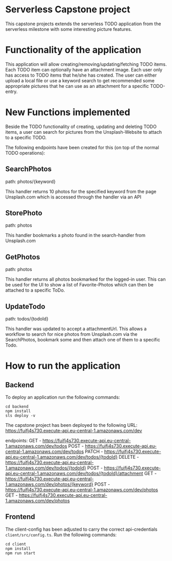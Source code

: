 # Serverless Capstone project

This capstone projects extends the serverless TODO application from the serverless milestone with some interesting picture features. 

# Functionality of the application

This application will allow creating/removing/updating/fetching TODO items. Each TODO item can optionally have an attachment image. Each user only has access to TODO items that he/she has created.
The user can either upload a local file or use a keyword search to get recommended some appropriate pictures that he can use as an attachment for a specific TODO-entry.


# New Functions implemented

Beside the TODO functionality of creating, updating and deleting TODO items, a user can search for pictures from the Unsplash-Website to attach to a specific TODO. 

The following endpoints have been created for this (on top of the normal TODO operations):

## SearchPhotos
path: photos/{keyword}

This handler returns 10 photos for the specified keyword from the page Unsplash.com which is accessed through the handler via an API


## StorePhoto
path: photos

This handler bookmarks a photo found in the search-handler from Unsplash.com 

## GetPhotos

path: photos

This handler returns all photos bookmarked for the logged-in user. This can be used for the UI to show a list of Favorite-Photos which can then be attached to a specific ToDo.


## UpdateTodo
path: todos/{todoId}

This handler was updated to accept a attachmentUrl. This allows a workflow to search for nice photos from Unsplash.com via the SearchPhotos, bookmark some and then attach one of them to a specific Todo.


# How to run the application

## Backend

To deploy an application run the following commands:

```
cd backend
npm install
sls deploy -v
```
The capstone project has been deployed to the following URL: 
https://fuifj4s730.execute-api.eu-central-1.amazonaws.com/dev

endpoints:
  GET - https://fuifj4s730.execute-api.eu-central-1.amazonaws.com/dev/todos
  POST - https://fuifj4s730.execute-api.eu-central-1.amazonaws.com/dev/todos
  PATCH - https://fuifj4s730.execute-api.eu-central-1.amazonaws.com/dev/todos/{todoId}
  DELETE - https://fuifj4s730.execute-api.eu-central-1.amazonaws.com/dev/todos/{todoId}
  POST - https://fuifj4s730.execute-api.eu-central-1.amazonaws.com/dev/todos/{todoId}/attachment
  GET - https://fuifj4s730.execute-api.eu-central-1.amazonaws.com/dev/photos/{keyword}
  POST - https://fuifj4s730.execute-api.eu-central-1.amazonaws.com/dev/photos
  GET - https://fuifj4s730.execute-api.eu-central-1.amazonaws.com/dev/photos


## Frontend

The client-config has been adjusted to carry the correct api-credentials `client/src/config.ts`. Run the following commands:

```
cd client
npm install
npm run start
```

